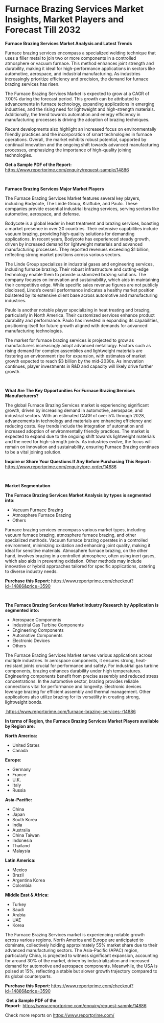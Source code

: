 <p><h1>Furnace Brazing Services Market Insights, Market Players and Forecast Till 2032</h1></p><p><strong>Furnace Brazing Services Market Analysis and Latest Trends</strong></p>
<p><p>Furnace brazing services encompass a specialized welding technique that uses a filler metal to join two or more components in a controlled atmosphere or vacuum furnace. This method enhances joint strength and durability, making it ideal for high-performance applications in sectors like automotive, aerospace, and industrial manufacturing. As industries increasingly prioritize efficiency and precision, the demand for furnace brazing services has risen.</p><p>The Furnace Brazing Services Market is expected to grow at a CAGR of 7.00% during the forecast period. This growth can be attributed to advancements in furnace technology, expanding applications in emerging industries, and the rising need for lightweight and high-strength materials. Additionally, the trend towards automation and energy efficiency in manufacturing processes is driving the adoption of brazing techniques. </p><p>Recent developments also highlight an increased focus on environmentally friendly practices and the incorporation of smart technologies in furnace operations. Overall, the market exhibits robust potential, supported by continual innovation and the ongoing shift towards advanced manufacturing processes, emphasizing the importance of high-quality joining technologies.</p></p>
<p><strong>Get a Sample PDF of the Report:&nbsp;</strong> <a href="https://www.reportprime.com/enquiry/request-sample/14886?utm_campaign=3576&utm_medium=2&utm_source=Github&utm_content=ia&utm_term=20032025&utm_id=furnace-brazing-services">https://www.reportprime.com/enquiry/request-sample/14886</a></p>
<p>&nbsp;</p>
<p><strong>Furnace Brazing Services Major Market Players</strong></p>
<p><p>The Furnace Brazing Services Market features several key players, including Bodycote, The Linde Group, Kraftube, and Paulo. These companies provide essential industrial brazing services, serving sectors like automotive, aerospace, and defense. </p><p>Bodycote is a global leader in heat treatment and brazing services, boasting a market presence in over 20 countries. Their extensive capabilities include vacuum brazing, providing high-quality solutions for demanding applications. In recent years, Bodycote has experienced steady growth, driven by increased demand for lightweight materials and advanced manufacturing processes. They reported revenues exceeding $1 billion, reflecting strong market positions across various sectors.</p><p>The Linde Group specializes in industrial gases and engineering services, including furnace brazing. Their robust infrastructure and cutting-edge technology enable them to provide customized brazing solutions. The company focuses on innovation and sustainability, which aids in maintaining their competitive edge. While specific sales revenue figures are not publicly disclosed, Linde’s overall performance indicates a healthy market position bolstered by its extensive client base across automotive and manufacturing industries.</p><p>Paulo is another notable player specializing in heat treating and brazing, particularly in North America. Their customized services enhance product durability and performance. Paulo has invested in expanding its capabilities, positioning itself for future growth aligned with demands for advanced manufacturing technologies. </p><p>The market for furnace brazing services is projected to grow as manufacturers increasingly adopt advanced metallurgy. Factors such as rising demand for complex assemblies and lightweight materials are fostering an environment ripe for expansion, with estimates of market growth expected to reach $3 billion by the mid-2030s. As innovation continues, player investments in R&D and capacity will likely drive further growth.</p></p>
<p>&nbsp;</p>
<p><strong>What Are The Key Opportunities For Furnace Brazing Services Manufacturers?</strong></p>
<p><p>The global Furnace Brazing Services market is experiencing significant growth, driven by increasing demand in automotive, aerospace, and industrial sectors. With an estimated CAGR of over 5% through 2028, advancements in technology and materials are enhancing efficiency and reducing costs. Key trends include the integration of automation and increased adoption of environmentally friendly practices. The market is expected to expand due to the ongoing shift towards lightweight materials and the need for high-strength joints. As industries evolve, the focus will remain on innovation and sustainability, ensuring Furnace Brazing continues to be a vital joining solution.</p></p>
<p><strong>Inquire or Share Your Questions If Any Before Purchasing This Report:</strong> <a href="https://www.reportprime.com/enquiry/pre-order/14886?utm_campaign=3576&utm_medium=2&utm_source=Github&utm_content=ia&utm_term=20032025&utm_id=furnace-brazing-services">https://www.reportprime.com/enquiry/pre-order/14886</a></p>
<p>&nbsp;</p>
<p><strong>Market Segmentation</strong></p>
<p><strong>The Furnace Brazing Services Market Analysis by types is segmented into:</strong></p>
<p><ul><li>Vacuum Furnace Brazing</li><li>Atmosphere Furnace Brazing</li><li>Others</li></ul></p>
<p><p>Furnace brazing services encompass various market types, including vacuum furnace brazing, atmosphere furnace brazing, and other specialized methods. Vacuum furnace brazing operates in a controlled environment, minimizing oxidation and enhancing joint quality, making it ideal for sensitive materials. Atmosphere furnace brazing, on the other hand, involves brazing in a controlled atmosphere, often using inert gases, which also aids in preventing oxidation. Other methods may include innovative or hybrid approaches tailored for specific applications, catering to diverse industry needs.</p></p>
<p><strong>Purchase this Report:&nbsp;</strong><a href="https://www.reportprime.com/checkout?id=14886&price=3590&utm_campaign=3576&utm_medium=2&utm_source=Github&utm_content=ia&utm_term=20032025&utm_id=furnace-brazing-services">https://www.reportprime.com/checkout?id=14886&price=3590</a></p>
<p>&nbsp;</p>
<p><strong>The Furnace Brazing Services Market Industry Research by Application is segmented into:</strong></p>
<p><ul><li>Aerospace Components</li><li>Industrial Gas Turbine Components</li><li>Engineering Components</li><li>Automotive Components</li><li>Electronic Devices</li><li>Others</li></ul></p>
<p><p>The Furnace Brazing Services Market serves various applications across multiple industries. In aerospace components, it ensures strong, heat-resistant joints crucial for performance and safety. For industrial gas turbine components, brazing enhances durability under high temperatures. Engineering components benefit from precise assembly and reduced stress concentrations. In the automotive sector, brazing provides reliable connections vital for performance and longevity. Electronic devices leverage brazing for efficient assembly and thermal management. Other applications also utilize brazing for its versatility in creating strong, lightweight bonds.</p></p>
<p><a href="https://www.reportprime.com/furnace-brazing-services-r14886?utm_campaign=3576&utm_medium=2&utm_source=Github&utm_content=ia&utm_term=20032025&utm_id=furnace-brazing-services">&nbsp;https://www.reportprime.com/furnace-brazing-services-r14886</a></p>
<p><strong>In terms of Region, the Furnace Brazing Services Market Players available by Region are:</strong></p>
<p>
    <p> <strong> North America: </strong>
        <ul>
            <li>United States</li>
            <li>Canada</li>
        </ul>
        </p> 
    <p> <strong> Europe: </strong>
        <ul>
            <li>Germany</li>
            <li>France</li>
            <li>U.K.</li>
            <li>Italy</li>
            <li>Russia</li>
        </ul>
        </p> 
    <p> <strong> Asia-Pacific: </strong>
        <ul>
            <li>China</li>
            <li>Japan</li>
            <li>South Korea</li>
            <li>India</li>
            <li>Australia</li>
            <li>China Taiwan</li>
            <li>Indonesia</li>
            <li>Thailand</li>
            <li>Malaysia</li>
        </ul>
        </p> 
    <p> <strong> Latin America: </strong>
        <ul>
            <li>Mexico</li>
            <li>Brazil</li>
            <li>Argentina Korea</li>
            <li>Colombia</li>
        </ul>
        </p> 
    <p> <strong> Middle East & Africa: </strong>
        <ul>
            <li>Turkey</li>
            <li>Saudi</li>
            <li>Arabia</li>
            <li>UAE</li>
            <li>Korea</li>
        </ul>
    </p>
    </p>
<p><p>The Furnace Brazing Services market is experiencing notable growth across various regions. North America and Europe are anticipated to dominate, collectively holding approximately 55% market share due to their advanced manufacturing sectors. The Asia-Pacific (APAC) region, particularly China, is projected to witness significant expansion, accounting for around 30% of the market, driven by industrialization and increased demand for automotive and aerospace components. Meanwhile, the USA is poised at 15%, reflecting a stable but slower growth trajectory compared to its global counterparts.</p></p>
<p><strong>Purchase this Report: </strong><a href="https://www.reportprime.com/checkout?id=14886&price=3590&utm_campaign=3576&utm_medium=2&utm_source=Github&utm_content=ia&utm_term=20032025&utm_id=furnace-brazing-services">https://www.reportprime.com/checkout?id=14886&price=3590</a></p>
<p>&nbsp;<strong>Get a Sample PDF of the Report:&nbsp;&nbsp;</strong><a href="https://www.reportprime.com/enquiry/request-sample/14886?utm_campaign=3576&utm_medium=2&utm_source=Github&utm_content=ia&utm_term=20032025&utm_id=furnace-brazing-services">https://www.reportprime.com/enquiry/request-sample/14886</a></p>
<p><strong></strong></p>
<p>Check more reports on <a href="https://www.reportprime.com/?utm_campaign=3576&utm_medium=2&utm_source=Github&utm_content=ia&utm_term=20032025&utm_id=furnace-brazing-services">https://www.reportprime.com/</a></p>